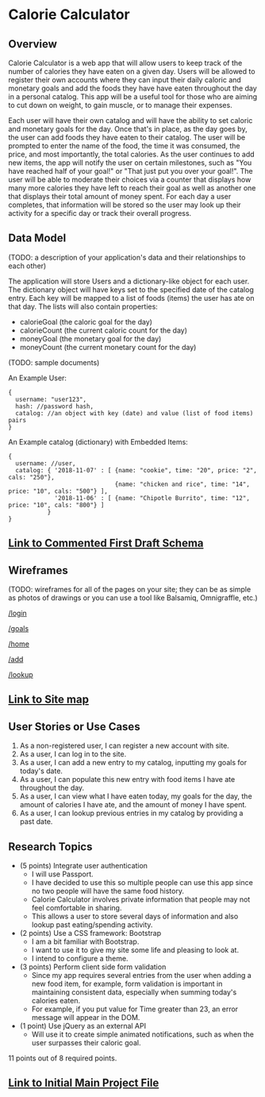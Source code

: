 # Calorie Calculator

## Overview

Calorie Calculator is a web app that will allow users to keep track of the number of calories they have eaten on a given day. 
Users will be allowed to register their own accounts where they can input their daily caloric and 
monetary goals and add the foods they have have eaten throughout the day in a personal catalog. 
This app will be a useful tool for those who are aiming to cut down on weight, to gain muscle, or to manage their expenses.

Each user will have their own catalog and will have the ability to set caloric and monetary goals for the day. 
Once that's in place, 
as the day goes by, the user can add foods they have eaten to their catalog. The user will be prompted to enter the name
of the food, the time it was consumed, the price, and most importantly, the total calories. As the user continues 
to add new items, the app will notify the user on certain milestones, such as "You have reached half of your goal!" or 
"That just put you over your goal!". The user will be able to moderate their choices via a counter that displays how many 
more calories they have left to reach their goal as well as another one that displays their total amount of money spent.
For each day a user completes, that information will be stored so the user may
look up their activity for a specific day or track their overall progress.

## Data Model

(TODO: a description of your application's data and their relationships to each other)

The application will store Users and a dictionary-like object for each user.
The dictionary object will have keys set to the specified date of the catalog entry.
Each key will be mapped to a list of foods (items) the user has ate on that day.
The lists will also contain properties:
- calorieGoal (the caloric goal for the day)
- calorieCount (the current caloric count for the day)
- moneyGoal (the monetary goal for the day)
- moneyCount (the current monetary count for the day)

(TODO: sample documents)

An Example User:

```
{
  username: "user123",
  hash: //password hash,
  catalog: //an object with key (date) and value (list of food items) pairs
}
```

An Example catalog (dictionary) with Embedded Items:

```
{
  username: //user,
  catalog: { '2018-11-07' : [ {name: "cookie", time: "20", price: "2", cals: "250"},
                              {name: "chicken and rice", time: "14", price: "10", cals: "500"} ],
             '2018-11-06' : [ {name: "Chipotle Burrito", time: "12", price: "10", cals: "800"} ]
           }
}
```

## [Link to Commented First Draft Schema](db.js)

## Wireframes

(TODO: wireframes for all of the pages on your site; they can be as simple as photos of drawings or you can use a tool like Balsamiq, Omnigraffle, etc.)

[/login](documentation/login.pdf)

[/goals](documentation/goals.pdf)

[/home](documentation/home.pdf)

[/add](documentation/add.pdf)

[/lookup](documentation/lookup.pdf)

## [Link to Site map](documentation/sitemap.pdf)

## User Stories or Use Cases

1. As a non-registered user, I can register a new account with site.
2. As a user, I can log in to the site.
3. As a user, I can add a new entry to my catalog, inputting my goals for today's date.
4. As a user, I can populate this new entry with food items I have ate throughout the day.
5. As a user, I can view what I have eaten today, my goals for the day, the amount of calories I
have ate, and the amount of money I have spent.
6. As a user, I can lookup previous entries in my catalog by providing a past date.

## Research Topics

- (5 points) Integrate user authentication 
  - I will use Passport. 
  - I have decided to use this so multiple people can use this app since no two people will
  have the same food history. 
  - Calorie Calculator involves private information that people may
  not feel comfortable in sharing. 
  - This allows a user to store several days of information and also lookup past eating/spending activity.
- (2 points) Use a CSS framework: Bootstrap
  - I am a bit familiar with Bootstrap.
  - I want to use it to give my site some life and pleasing to look at.
  - I intend to configure a theme. 
- (3 points) Perform client side form validation 
  - Since my app requires several entries from the user when adding a new food item, for example,
  form validation is important in maintaining consistent data, especially when summing today's calories eaten.
  - For example, if you put value for Time greater than 23, an error message will appear in the DOM.
- (1 point) Use jQuery as an external API
  - Will use it to create simple animated notifications, such as when the user surpasses their caloric goal.
 
 11 points out of 8 required points.
 
 ## [Link to Initial Main Project File](app.js)

